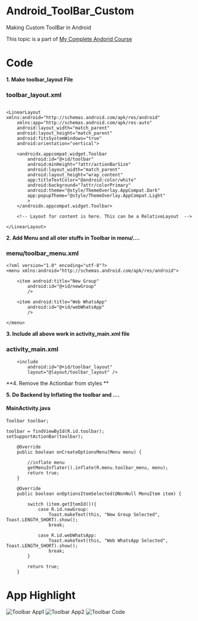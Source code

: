# Android_ToolBar_Custom
Making Custom ToolBar in Android

This topic is a part of [My Complete Andorid Course](https://github.com/ananddasani/Android_Apps)

# Code

**1. Make toolbar_layout File**
### toolbar_layout.xml
```

<LinearLayout xmlns:android="http://schemas.android.com/apk/res/android"
    xmlns:app="http://schemas.android.com/apk/res-auto"
    android:layout_width="match_parent"
    android:layout_height="match_parent"
    android:fitsSystemWindows="true"
    android:orientation="vertical">

    <androidx.appcompat.widget.Toolbar
        android:id="@+id/toolbar"
        android:minHeight="?attr/actionBarSize"
        android:layout_width="match_parent"
        android:layout_height="wrap_content"
        app:titleTextColor="@android:color/white"
        android:background="?attr/colorPrimary"
        android:theme="@style/ThemeOverlay.AppCompat.Dark"
        app:popupTheme="@style/ThemeOverlay.AppCompat.Light"
        >
    </androidx.appcompat.widget.Toolbar>

    <!-- Layout for content is here. This can be a RelativeLayout  -->

</LinearLayout>
```

**2. Add Menu and all oter stuffs in Toolbar in menu/....**
### menu/toolbar_menu.xml
```
<?xml version="1.0" encoding="utf-8"?>
<menu xmlns:android="http://schemas.android.com/apk/res/android">

    <item android:title="New Group"
        android:id="@+id/newGroup"
        />

    <item android:title="Web WhatsApp"
        android:id="@+id/webWhatsApp"
        />

</menu>
```

**3. Include all above work in activity_main.xml file**
### activity_main.xml
```
    <include
        android:id="@+id/toolbar_layout"
        layout="@layout/toolbar_layout" />
```

**4. Remove the Actionbar from styles **

**5. Do Backend by Inflating the toolbar and ....**
#### MainActivity.java
```
Toolbar toolbar;

toolbar = findViewById(R.id.toolbar);
setSupportActionBar(toolbar);
    
    @Override
    public boolean onCreateOptionsMenu(Menu menu) {

        //inflate menu
        getMenuInflater().inflate(R.menu.toolbar_menu, menu);
        return true;
    }

    @Override
    public boolean onOptionsItemSelected(@NonNull MenuItem item) {

        switch (item.getItemId()){
            case R.id.newGroup:
                Toast.makeText(this, "New Group Selected", Toast.LENGTH_SHORT).show();
                break;

            case R.id.webWhatsApp:
                Toast.makeText(this, "Web WhatsApp Selected", Toast.LENGTH_SHORT).show();
                break;
        }

        return true;
    }
```

# App Highlight

![Toolbar App1](https://user-images.githubusercontent.com/74413402/192095494-bdd7be4e-f9f8-4cbb-9bec-50d9cffee32a.png)
![Toolbar App2](https://user-images.githubusercontent.com/74413402/192095498-d9d91892-349c-4ab9-87b3-238139de0275.png)
![Toolbar Code](https://user-images.githubusercontent.com/74413402/192095499-19f8663f-924d-406c-a09e-e5706c279186.png)

